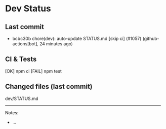 # Dev Status

## Last commit
- bcbc30b chore(dev): auto-update STATUS.md [skip ci] (#1057) (github-actions[bot], 24 minutes ago)
## CI & Tests
[OK] npm ci
[FAIL] npm test

## Changed files (last commit)
dev/STATUS.md

---
Notes:
- ...
